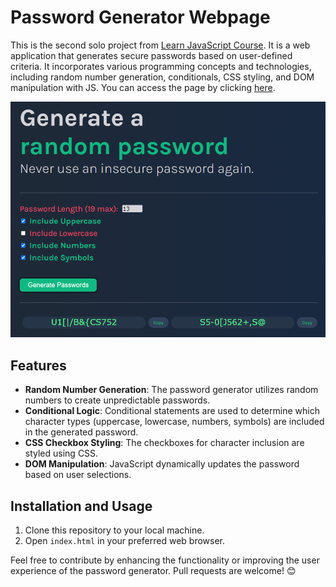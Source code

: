 # Password Generator Webpage

This is the second solo project from <a href="https://v2.scrimba.com/learn-javascript-c0v" target="_blank">Learn JavaScript Course</a>. It is a web application that generates secure passwords based on user-defined criteria. It incorporates various programming concepts and technologies, including random number generation, conditionals, CSS styling, and DOM manipulation with JS. You can access the page by clicking <a href="https://keen-phoenix-bcfbb4.netlify.app/" target="_blank">here</a>.

![Screenshot](https://raw.githubusercontent.com/ChristopherRDZ/Password-Genarator/main/Screenshot.png)

## Features
- **Random Number Generation**: The password generator utilizes random numbers to create unpredictable passwords.
- **Conditional Logic**: Conditional statements are used to determine which character types (uppercase, lowercase, numbers, symbols) are included in the generated password.
- **CSS Checkbox Styling**: The checkboxes for character inclusion are styled using CSS.
- **DOM Manipulation**: JavaScript dynamically updates the password based on user selections.

## Installation and Usage
1. Clone this repository to your local machine.
2. Open `index.html` in your preferred web browser.

Feel free to contribute by enhancing the functionality or improving the user experience of the password generator. Pull requests are welcome! 😊
